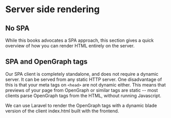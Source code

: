 # Server side rendering

## No SPA

While this books advocates a SPA approach, this section gives a quick overview of how you can render HTML entirely on the server.

## SPA and OpenGraph tags

Our SPA client is completely standalone, and does not require a dynamic server. It can be served from any static HTTP server. One disadvantage of this is that your meta tags on `<head>` are not dynamic either. This means that previews of your page from OpenGraph or similar tags are static -- most clients parse OpenGraph tags from the HTML, without running Javascript.

We can use Laravel to render the OpenGraph tags with a dynamic blade version of the client index.html built with the frontend.
